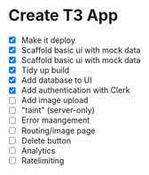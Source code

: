 # Create T3 App

- [x] Make it deploy
- [x] Scaffold basic ui with mock data
- [x] Scaffold basic ui with mock data
- [x] Tidy up build
- [x] Add database to UI
- [x] Add authentication with Clerk
- [ ] Add image upload
- [ ] "taint" (server-only)
- [ ] Error maangement
- [ ] Routing/image page
- [ ] Delete button
- [ ] Analytics
- [ ] Ratelimiting